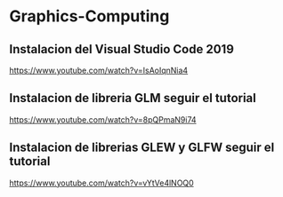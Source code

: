 # Graphics-Computing
## Instalacion del Visual Studio Code 2019
https://www.youtube.com/watch?v=IsAoIqnNia4
## Instalacion de libreria GLM seguir el tutorial
https://www.youtube.com/watch?v=8pQPmaN9i74
## Instalacion de librerias GLEW y GLFW seguir el tutorial
https://www.youtube.com/watch?v=vYtVe4lNOQ0
